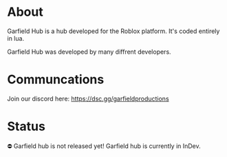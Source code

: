 # About

Garfield Hub is a hub developed for the Roblox platform. It's coded entirely in lua.

Garfield Hub was developed by many diffrent developers. 

# Communcations

Join our discord here: https://dsc.gg/garfieldproductions

# Status 

⛔ Garfield hub is not released yet! Garfield hub is currently in InDev. 
